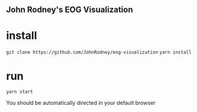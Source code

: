## John Rodney's EOG Visualization

# install
`git clone https://github.com/JohnRodney/eog-visualization`
`yarn install`

# run

`yarn start`

You should be automatically directed in your default browser
